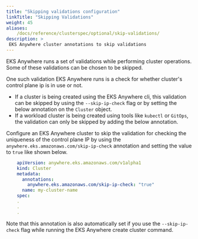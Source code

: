 ```yaml
---
title: "Skipping validations configuration"
linkTitle: "Skipping Validations"
weight: 45
aliases:
    /docs/reference/clusterspec/optional/skip-validations/
description: >
 EKS Anywhere cluster annotations to skip validations
---
```


EKS Anywhere runs a set of validations while performing cluster operations. Some of these validations can be chosen to be skipped.

One such validation EKS Anywhere runs is a check for whether cluster's control plane ip is in use or not.
- If a cluster is being created using the EKS Anywhere cli, this validation can be skipped by using the `--skip-ip-check` flag or by setting the below annotation on the `Cluster` object.
- If a workload cluster is being created using tools like `kubectl` or `GitOps`, the validation can only be skipped by adding the below annotation.


Configure an EKS Anywhere cluster to skip the validation for checking the uniqueness of the control plane IP by using the `anywhere.eks.amazonaws.com/skip-ip-check` annotation and setting the value to `true` like shown below.

```yaml
    apiVersion: anywhere.eks.amazonaws.com/v1alpha1
    kind: Cluster
    metadata:
      annotations:
        anywhere.eks.amazonaws.com/skip-ip-check: "true"
      name: my-cluster-name
    spec:
    .
    .
    .

```

Note that this annotation is also automatically set if you use the `--skip-ip-check` flag while running the EKS Anywhere create cluster command.

